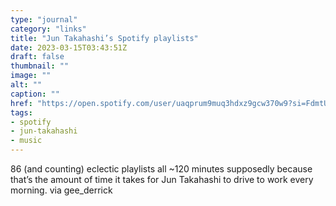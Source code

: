 ```yaml
---
type: "journal"
category: "links"
title: "Jun Takahashi’s Spotify playlists"
date: 2023-03-15T03:43:51Z
draft: false
thumbnail: ""
image: ""
alt: ""
caption: ""
href: "https://open.spotify.com/user/uaqprum9muq3hdxz9gcw370w9?si=FdmtUlooQiCGnuBmQHLgrw"
tags:
- spotify
- jun-takahashi
- music
---
```


86 (and counting) eclectic playlists all ~120 minutes supposedly because that’s the amount of time it takes for Jun Takahashi to drive to work every morning. via gee_derrick
